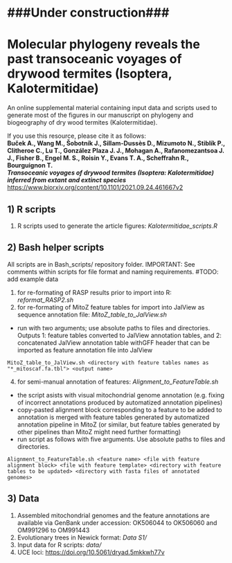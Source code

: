 # ###Under construction###
# Molecular phylogeny reveals the past transoceanic voyages of drywood termites (Isoptera, Kalotermitidae)
An online supplemental material containing input data and scripts used to generate most of the figures in our manuscript on phylogeny and biogeography of dry wood termites (Kalotermitidae).

If you use this resource, please cite it as follows: 
<b><br>Buček A., Wang M., Šobotník J., Sillam-Dussès D., Mizumoto N., Stiblík P., Clitheroe C., Lu T., González Plaza J. J., Mohagan A., Rafanomezantsoa J. J., Fisher B., Engel M. S., Roisin Y., Evans T. A., Scheffrahn R., Bourguignon T. 
<br><i>Transoceanic voyages of drywood termites (Isoptera: Kalotermitidae) inferred from extant and extinct species</i></b> 
<br>https://www.biorxiv.org/content/10.1101/2021.09.24.461667v2


## 1) R scripts
1) R scripts used to generate the article figures: <i>Kalotermitidae_scripts.R</i>
  
## 2) Bash helper scripts
All scripts are in Bash_scripts/ repository folder. IMPORTANT: See comments within scripts for file format and naming requirements. 
#TODO: add example data
1) for re-formating of RASP results prior to import into R: <i>reformat_RASP2.sh</i><br>
2) for re-formating of MitoZ feature tables for import into JalView as sequence annotation file: <i>MitoZ_table_to_JalView.sh</i>
* run with two arguments; use absolute paths to files and directories. Outputs 1: feature tables converted to JalView annotation tables, and 2: concatenated JalView annotation table withGFF header that can be imported as feature annotation file into JalView
```
MitoZ_table_to_JalView.sh <directory with feature tables names as "*_mitoscaf.fa.tbl"> <output name>
```
4) for semi-manual annotation of features: <i>Alignment_to_FeatureTable.sh</i> 
* the script asists with visual mitochondrial genome annotation (e.g. fixing of incorrect annotations produced by automatized annotation pipelines) 
* copy-pasted alignment block corresponding to a feature to be added to annotation is merged with feature tables generated by automatized annotation pipeline in MitoZ (or similar, but feature tables generated by other pipelines than MitoZ might need further formatting) 
* run script as follows with five arguments. Use absolute paths to files and directories.
```
Alignment_to_FeatureTable.sh <feature name> <file with feature alignment block> <file with feature template> <directory with feature tables to be updated> <directory with fasta files of annotated genomes>
```
  
## 3) Data
1) Assembled mitochondrial genomes and the feature annotations are available via GenBank under accession: OK506044 to OK506060 and OM991296 to OM991443
2) Evolutionary trees in Newick format: <i>Data S1/</i><br>
3) Input data for R scripts: <i>data/</i><br>
4) UCE loci: https://doi.org/10.5061/dryad.5mkkwh77v
